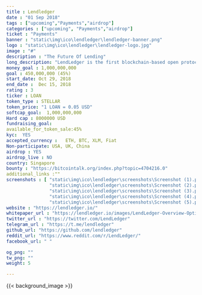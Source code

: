 ```yaml
---
title : Lendledger
date : "01 Sep 2018"
tags : ["upcoming","Payments","airdrop"]
categories : ["upcoming", "Payments","airdrop"]
ticket : "Payments"
banner : "static\img\ico\lendledger\lendledger-banner.png"
logo : "static\img\ico\lendledger\lendledger-logo.jpg"
image : "#"
description : "The Future Of Lending"
long_description: "LendLedger is the first blockchain-based open protocol connecting data providers, lenders and borrowers to help small businesses globally unlock the eight trillion dollars in loans they are unable to access today. LendLedger’s founders and advisors have created or led pioneering ventures in emerging markets, including SKS (First microfinance institution to IPO in India), FINO Paytech (70 million clients), and M-PESA in Kenya (largest mobile money provider globally). V.01 of the LendLedger protocol is already in use, powering $30 million in loan disbursements annually for Happy Loans, a licensed lender in India. Lenders leveraging the LendLedger protocol also do not need to hold crypto-assets, thereby significantly reducing barriers to adoption. Our LOANtokens, are used to unlock lending credits on the network and give access for data providers, borrowers and others."
money_goal : 1,000,000,000
goal : 450,000,000 (45%)
start_date: Oct 29, 2018
end_date :  Dec 15, 2018
rating : 3
ticker : LOAN
token_type : STELLAR
token_price: "1 LOAN = 0.05 USD"
softcap_goal:  1,000,000,000
Hard cap : 8000000 USD
fundraising_goal:
available_for_token_sale:45%
kyc:  YES
accepted_currency :   ETH, BTC, XLM, Fiat
Non-participate: USA, UK, China
airdrop : YES
airdrop_live : NO
country: Singapore
bounty : "https://bitcointalk.org/index.php?topic=4704216.0"
additional_links :""
screenshots : [ "static\img\ico\lendledger\screenshots\Screenshot (1).png",
                "static\img\ico\lendledger\screenshots\Screenshot (2).png",
                "static\img\ico\lendledger\screenshots\Screenshot (3).png",
                "static\img\ico\lendledger\screenshots\Screenshot (4).png",
                "static\img\ico\lendledger\screenshots\Screenshot (5).png"]
website : "https://lendledger.io/"
whitepaper_url : "https://lendledger.io/images/LendLedger-Overview-Optimized.pdf?pdf=LendLedger%20Overview"
twitter_url : "https://twitter.com/LendLedger"
telegram_url : "https://t.me/lendledger"
github_url: "https://github.com/lendledger"
reddit_url: "https://www.reddit.com/r/LendLedger/"
facebook_url: " "

og_png: ""
tw_png: ""
weight: 5

---
```



{{< background_image >}}
